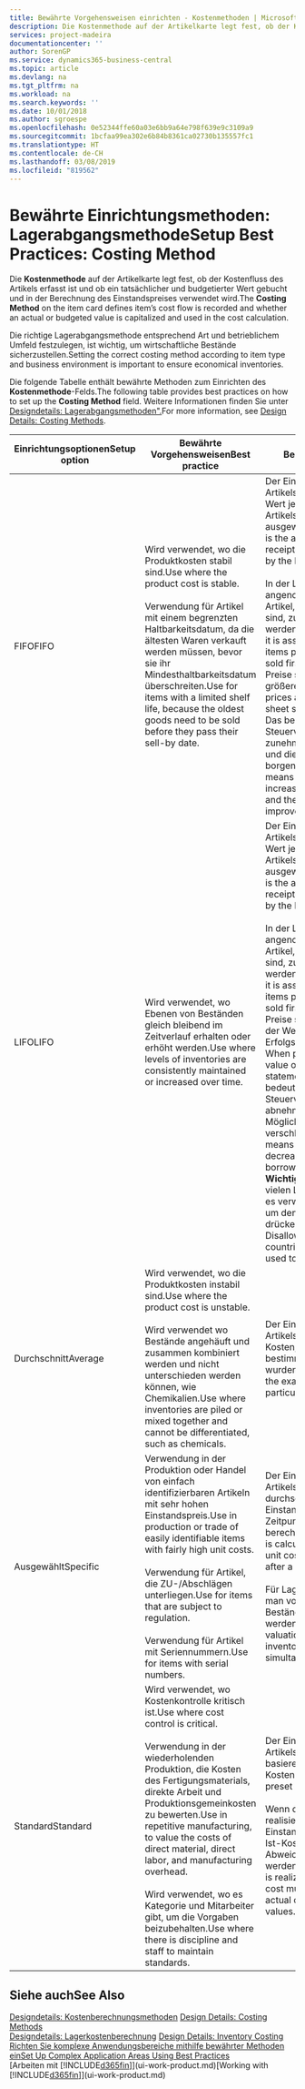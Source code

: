 ```yaml
---
title: Bewährte Vorgehensweisen einrichten - Kostenmethoden | Microsoft Docs
description: Die Kostenmethode auf der Artikelkarte legt fest, ob der Kostenfluss des Artikels erfasst ist und ob ein tatsächlicher und budgetierter Wert gebucht und in der Berechnung des Einstandspreises verwendet wird.
services: project-madeira
documentationcenter: ''
author: SorenGP
ms.service: dynamics365-business-central
ms.topic: article
ms.devlang: na
ms.tgt_pltfrm: na
ms.workload: na
ms.search.keywords: ''
ms.date: 10/01/2018
ms.author: sgroespe
ms.openlocfilehash: 0e52344ffe60a03e6bb9a64e798f639e9c3109a9
ms.sourcegitcommit: 1bcfaa99ea302e6b84b8361ca02730b135557fc1
ms.translationtype: HT
ms.contentlocale: de-CH
ms.lasthandoff: 03/08/2019
ms.locfileid: "819562"
---
```

# <a name="setup-best-practices-costing-method"></a><span data-ttu-id="3c779-103">Bewährte Einrichtungsmethoden: Lagerabgangsmethode</span><span class="sxs-lookup"><span data-stu-id="3c779-103">Setup Best Practices: Costing Method</span></span>
<span data-ttu-id="3c779-104">Die **Kostenmethode** auf der Artikelkarte legt fest, ob der Kostenfluss des Artikels erfasst ist und ob ein tatsächlicher und budgetierter Wert gebucht und in der Berechnung des Einstandspreises verwendet wird.</span><span class="sxs-lookup"><span data-stu-id="3c779-104">The **Costing Method** on the item card defines item’s cost flow is recorded and whether an actual or budgeted value is capitalized and used in the cost calculation.</span></span>  

 <span data-ttu-id="3c779-105">Die richtige Lagerabgangsmethode entsprechend Art und betrieblichem Umfeld festzulegen, ist wichtig, um wirtschaftliche Bestände sicherzustellen.</span><span class="sxs-lookup"><span data-stu-id="3c779-105">Setting the correct costing method according to item type and business environment is important to ensure economical inventories.</span></span>  

 <span data-ttu-id="3c779-106">Die folgende Tabelle enthält bewährte Methoden zum Einrichten des **Kostenmethode**-Felds.</span><span class="sxs-lookup"><span data-stu-id="3c779-106">The following table provides best practices on how to set up the **Costing Method** field.</span></span> <span data-ttu-id="3c779-107">Weitere Informationen finden Sie unter [Designdetails: Lagerabgangsmethoden".](design-details-costing-methods.md)</span><span class="sxs-lookup"><span data-stu-id="3c779-107">For more information, see [Design Details: Costing Methods](design-details-costing-methods.md).</span></span>  

|<span data-ttu-id="3c779-108">Einrichtungsoptionen</span><span class="sxs-lookup"><span data-stu-id="3c779-108">Setup option</span></span>|<span data-ttu-id="3c779-109">Bewährte Vorgehensweisen</span><span class="sxs-lookup"><span data-stu-id="3c779-109">Best practice</span></span>|<span data-ttu-id="3c779-110">Bemerkung</span><span class="sxs-lookup"><span data-stu-id="3c779-110">Comment</span></span>|  
|------------------|-------------------|-------------|  
|<span data-ttu-id="3c779-111">FIFO</span><span class="sxs-lookup"><span data-stu-id="3c779-111">FIFO</span></span>|<span data-ttu-id="3c779-112">Wird verwendet, wo die Produktkosten stabil sind.</span><span class="sxs-lookup"><span data-stu-id="3c779-112">Use where the product cost is stable.</span></span><br /><br /> <span data-ttu-id="3c779-113">Verwendung für Artikel mit einem begrenzten Haltbarkeitsdatum, da die ältesten Waren verkauft werden müssen, bevor sie ihr Mindesthaltbarkeitsdatum überschreiten.</span><span class="sxs-lookup"><span data-stu-id="3c779-113">Use for items with a limited shelf life, because the oldest goods need to be sold before they pass their sell-by date.</span></span>|<span data-ttu-id="3c779-114">Der Einstandspreis eines Artikels ist der tatsächliche Wert jedes Eingangs des Artikels, nach der FIFO-Regel ausgewählt.</span><span class="sxs-lookup"><span data-stu-id="3c779-114">An item’s unit cost is the actual value of any receipt of the item, selected by the FIFO rule.</span></span><br /><br /> <span data-ttu-id="3c779-115">In der Lagerbewertung wird angenommen, dass die ersten Artikel, die im Lager platziert sind, zuerst verkauft werden.</span><span class="sxs-lookup"><span data-stu-id="3c779-115">In inventory valuation, it is assumed that the first items placed in inventory are sold first.</span></span> <span data-ttu-id="3c779-116">**Hinweis:**  Wenn Preise steigen, zeigt die Bilanz größeren Wert.</span><span class="sxs-lookup"><span data-stu-id="3c779-116">**Note:**  When prices are rising, the balance sheet shows greater value.</span></span> <span data-ttu-id="3c779-117">Das bedeutet, dass Steuerverbindlichkeiten zunehmen, aber die Bonität und die Möglichkeit, Kasse zu borgen verbessert sich.</span><span class="sxs-lookup"><span data-stu-id="3c779-117">This means that tax liabilities increase, but credit scores and the ability to borrow cash improve.</span></span>|  
|<span data-ttu-id="3c779-118">LIFO</span><span class="sxs-lookup"><span data-stu-id="3c779-118">LIFO</span></span>|<span data-ttu-id="3c779-119">Wird verwendet, wo Ebenen von Beständen gleich bleibend im Zeitverlauf erhalten oder erhöht werden.</span><span class="sxs-lookup"><span data-stu-id="3c779-119">Use where levels of inventories are consistently maintained or increased over time.</span></span>|<span data-ttu-id="3c779-120">Der Einstandspreis eines Artikels ist der tatsächliche Wert jedes Eingangs des Artikels, nach der LIFO-Regel ausgewählt.</span><span class="sxs-lookup"><span data-stu-id="3c779-120">An item’s unit cost is the actual value of any receipt of the item, selected by the LIFO rule.</span></span><br /><br /> <span data-ttu-id="3c779-121">In der Lagerbewertung wird angenommen, dass die letzten Artikel, die im Lager platziert sind, zuerst verkauft werden.</span><span class="sxs-lookup"><span data-stu-id="3c779-121">In inventory valuation, it is assumed that the last items placed in inventory are sold first.</span></span> <span data-ttu-id="3c779-122">**Hinweis:** Wenn Preise steigen, reduziert sich der Wert in den Erfolgsrechnungskonten.</span><span class="sxs-lookup"><span data-stu-id="3c779-122">**Note:**  When prices are rising, the value on the income statement decreases.</span></span> <span data-ttu-id="3c779-123">Das bedeutet, dass Steuerverbindlichkeiten abnehmen, aber die Möglichkeit, Kasse zu borgen verschlechtert sich.</span><span class="sxs-lookup"><span data-stu-id="3c779-123">This means that tax liabilities decrease, but the ability to borrow cash deteriorates.</span></span> <span data-ttu-id="3c779-124">**Wichtig:** Nicht zugelassen in vielen Ländern/Regionen, da es verwendet werden kann, um den Deckungsbeitrag zu drücken.</span><span class="sxs-lookup"><span data-stu-id="3c779-124">**Important:**  Disallowed in many countries/regions, as it can be used to depress profit.</span></span>|  
|<span data-ttu-id="3c779-125">Durchschnitt</span><span class="sxs-lookup"><span data-stu-id="3c779-125">Average</span></span>|<span data-ttu-id="3c779-126">Wird verwendet, wo die Produktkosten instabil sind.</span><span class="sxs-lookup"><span data-stu-id="3c779-126">Use where the product cost is unstable.</span></span><br /><br /> <span data-ttu-id="3c779-127">Wird verwendet wo Bestände angehäuft und zusammen kombiniert werden und nicht unterschieden werden können, wie Chemikalien.</span><span class="sxs-lookup"><span data-stu-id="3c779-127">Use where inventories are piled or mixed together and cannot be differentiated, such as chemicals.</span></span>|<span data-ttu-id="3c779-128">Der Einstandspreis eines Artikels sind die exakten Kosten, an denen die bestimmte Einheit empfangen wurden.</span><span class="sxs-lookup"><span data-stu-id="3c779-128">An item’s unit cost is the exact cost at which the particular unit was received.</span></span>|  
|<span data-ttu-id="3c779-129">Ausgewählt</span><span class="sxs-lookup"><span data-stu-id="3c779-129">Specific</span></span>|<span data-ttu-id="3c779-130">Verwendung in der Produktion oder Handel von einfach identifizierbaren Artikeln mit sehr hohen Einstandspreis.</span><span class="sxs-lookup"><span data-stu-id="3c779-130">Use in production or trade of easily identifiable items with fairly high unit costs.</span></span><br /><br /> <span data-ttu-id="3c779-131">Verwendung für Artikel, die ZU-/Abschlägen unterliegen.</span><span class="sxs-lookup"><span data-stu-id="3c779-131">Use for items that are subject to regulation.</span></span><br /><br /> <span data-ttu-id="3c779-132">Verwendung für Artikel mit Seriennummern.</span><span class="sxs-lookup"><span data-stu-id="3c779-132">Use for items with serial numbers.</span></span>|<span data-ttu-id="3c779-133">Der Einstandspreis eines Artikels wird, wie der durchschnittliche Einstandspreis, an jedem Zeitpunkt nach einem Kauf berechnet.</span><span class="sxs-lookup"><span data-stu-id="3c779-133">An item’s unit cost is calculated as the average unit cost at each point in time after a purchase.</span></span><br /><br /> <span data-ttu-id="3c779-134">Für Lagerbewertung setzt man voraus, dass alle Bestände gleichzeitig verkauft werden.</span><span class="sxs-lookup"><span data-stu-id="3c779-134">For inventory valuation, it is assumes that all inventories are sold simultaneously.</span></span>|  
|<span data-ttu-id="3c779-135">Standard</span><span class="sxs-lookup"><span data-stu-id="3c779-135">Standard</span></span>|<span data-ttu-id="3c779-136">Wird verwendet, wo Kostenkontrolle kritisch ist.</span><span class="sxs-lookup"><span data-stu-id="3c779-136">Use where cost control is critical.</span></span><br /><br /> <span data-ttu-id="3c779-137">Verwendung in der wiederholenden Produktion, die Kosten des Fertigungsmaterials, direkte Arbeit und Produktionsgemeinkosten zu bewerten.</span><span class="sxs-lookup"><span data-stu-id="3c779-137">Use in repetitive manufacturing, to value the costs of direct material, direct labor, and manufacturing overhead.</span></span><br /><br /> <span data-ttu-id="3c779-138">Wird verwendet, wo es Kategorie und Mitarbeiter gibt, um die Vorgaben beizubehalten.</span><span class="sxs-lookup"><span data-stu-id="3c779-138">Use where there is discipline and staff to maintain standards.</span></span>|<span data-ttu-id="3c779-139">Der Einstandspreis eines Artikels ist voreingestellt basierend auf vorkalkulierten Kosten.</span><span class="sxs-lookup"><span data-stu-id="3c779-139">An item’s unit cost is preset based on estimated.</span></span><br /><br /> <span data-ttu-id="3c779-140">Wenn die Ist-Kosten später realisiert werden, muss der Einstandspreis (fest) auf die Ist-Kosten durch Abweichungswerte reguliert werden.</span><span class="sxs-lookup"><span data-stu-id="3c779-140">When the actual cost is realized later, the standard cost must be adjusted to the actual cost through variance values.</span></span>|  

## <a name="see-also"></a><span data-ttu-id="3c779-141">Siehe auch</span><span class="sxs-lookup"><span data-stu-id="3c779-141">See Also</span></span>  
 <span data-ttu-id="3c779-142">[Designdetails: Kostenberechnungsmethoden](design-details-costing-methods.md) </span><span class="sxs-lookup"><span data-stu-id="3c779-142">[Design Details: Costing Methods](design-details-costing-methods.md) </span></span>  
 <span data-ttu-id="3c779-143">[Designdetails: Lagerkostenberechnung](design-details-inventory-costing.md) </span><span class="sxs-lookup"><span data-stu-id="3c779-143">[Design Details: Inventory Costing](design-details-inventory-costing.md) </span></span>  
 [<span data-ttu-id="3c779-144">Richten Sie komplexe Anwendungsbereiche mithilfe bewährter Methoden ein</span><span class="sxs-lookup"><span data-stu-id="3c779-144">Set Up Complex Application Areas Using Best Practices</span></span>](set-up-complex-application-areas-using-best-practices.md)  
 <span data-ttu-id="3c779-145">[Arbeiten mit [!INCLUDE[d365fin](includes/d365fin_md.md)]](ui-work-product.md)</span><span class="sxs-lookup"><span data-stu-id="3c779-145">[Working with [!INCLUDE[d365fin](includes/d365fin_md.md)]](ui-work-product.md)</span></span>

